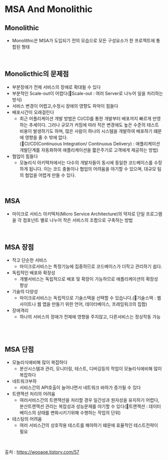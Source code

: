 # MSA And Monolithic

## **Monolithic**
- Monolithic은 MSA가 도입되기 전의 모습으로 모든 구성요소가 한 프로젝트에 통합된 형태
<br>

## **Monolicthic의 문제점**
- 부분장애가 전체 서비스의 장애로 확대될 수 있다
- 부분적인 Scale-out이 어렵다(🧐Scale-out : 여러 Server로 나누어 일을 처리하는 방식)
- 서비스 변경이 어렵고,수정시 장애의 영향도 파악이 힘들다
- 배포시간이 오래걸린다
    - 최근 어플리케이션 개발 방법은 CI/CD를 통한 개발부터 배포까지 빠르게 반영하는 추세이다. 그러나 규모가 커짐에 따라 작은 변경에도 높은 수준의 테스트 비용이 발생하기도 하며, 많은 사람이 하나의 시스템을 개발하여 배포하기 떄문에 영향을 줄 수 밖에 없다.<br>
    (🧐CI/CD(Continuous Integration/ Continuous Delivery) : 애플리케이션 개발단계를 자동화하여 애플리케이션을 짧은주기로 고객에게 제공하는 방법)
- 협업이 힘들다
    - 모놀리식 아키텍처에서는 다수의 개발자들이 동시에 동일한 코드베이스를 수정하게 됩니다. 이는 코드 충돌이나 협업의 어려움을 야기할 수 있으며, 대규모 팀의 협업을 어렵게 만들 수 있다.

<br>


## **MSA**
- 마이크로 서비스 아키텍처(Micro Service Architecture)의 약자로 단일 프로그램을 각 컴포넌트 별로 나누어 작은 서비스의 조합으로 구축하는 방법

<br>

## **MSA 장점**
- 작고 단순한 서비스
    - 마이크로서비스는 특정기능에 집중하므로 코드베이스가 더작고 관리하기 쉽다.
- 독립적인 배포와 확장성
    - 개별서비스는 독립적으로 배포 및 확장이 가능하므로 애플리케이션의 확장성 향상
- 기술의 다양성
    - 마이크로서비스는 독립적으로 기술스택을 선택할 수 있습니다.(🧐기술스택 : 웹사이트나 웹 앱을 만들기 위한 언어, 데이터베이스, 프레임워크의 집합)
- 장애격리
    - 하나의 서비스의 장애가 전체에 영향을 주지않고, 다른서비스는 정상작동 가능

<br><br>

## **MSA 단점**
- 모놀리식에비해 많이 복잡하다
    - 분산시스템과 관리, 모니터링, 테스트, 디버깅등의 작업이 모놀리식에비해 많이 복잡하다
- 네트워크부하
    - 서비스간의 API호출이 늘어나면서 네트워크 바하가 증가될 수 있다
- 트랜잭션 처리의 어려움
    - 여러서비스간의 트랜잭션을 처리할 경우 일간성과 원자성을 유지하기 어렵다, 분산트랜잭션 관리는 복잡성과 성능문제를 야기할 수 있다(🧐트랜잭션 : 데이터베이스의 상태를 변화시키기위해 수행하는 작업의 단위)
- 테스팅의 어려움
    - 여러 서비스간의 상호작용 테스트를 해야하기 떄문에 효율적인 테스트전략이 필요

<br>

출처 : https://wooaoe.tistory.com/57
